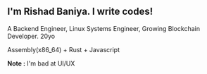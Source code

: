 ## I'm Rishad Baniya. I write codes!

A Backend Engineer, Linux Systems Engineer, Growing Blockchain Developer. 20yo

Assembly(x86_64) + Rust + Javascript 

**Note :** I'm bad at UI/UX
